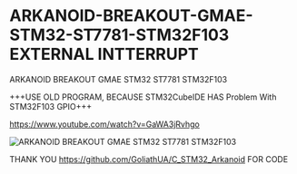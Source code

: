 # ARKANOID-BREAKOUT-GMAE-STM32-ST7781-STM32F103 EXTERNAL INTTERRUPT
ARKANOID BREAKOUT GMAE STM32 ST7781 STM32F103


+++USE OLD PROGRAM, BECAUSE STM32CubeIDE HAS Problem With STM32F103 GPIO+++

https://www.youtube.com/watch?v=GaWA3jRvhgo

![ARKANOID BREAKOUT GMAE STM32 ST7781 STM32F103](https://github.com/offpic/ARKANOID-BREAKOUT-GMAE-STM32-ST7781-STM32F103/assets/31142397/ac2880a1-aada-4813-b71a-6011245d5a24)



THANK YOU https://github.com/GoliathUA/C_STM32_Arkanoid FOR CODE
